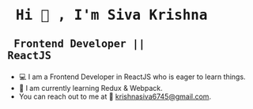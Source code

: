 # <pre>                     Hi 👋 , I'm Siva Krishna                    </pre>
## <pre>                              Frontend Developer || ReactJS                  </pre>

- 💻 I am a Frontend Developer in ReactJS who is eager to learn things.
- 🏫 I am currently learning Redux & Webpack.
- You can reach out to me at 📧 krishnasiva6745@gmail.com.

